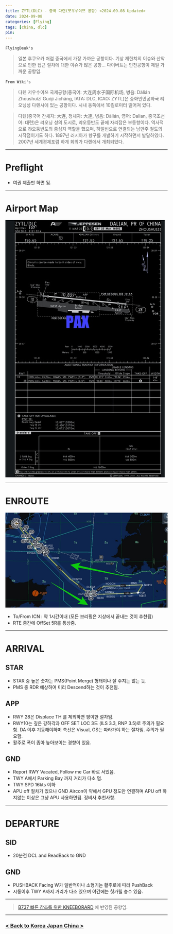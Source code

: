 ```yaml
---
title: ZYTL(DLC) - 중국 다련(쪼우쑤이쯔 공항) <2024.09.08 Updated>
date: 2024-09-08
categories: [Flying]
tags: [china, dlc]
pin:
---
```


`FlyingDeuk's`
> 일본 후쿠오카 처럼 중국에서 가장 가까운 공항이다. 기상 제한치의 이슈와 산악으로 인한 접근 절차에 대한 이슈가 많은 공항... 다이버트는 인천공항이 제일 가까운 공항임. 



`From Wiki's`
> 다롄 저우수이쯔 국제공항(중국어: 大连周水子国际机场, 병음: Dàlián Zhōushuǐzǐ Guójì Jīchǎng, IATA: DLC, ICAO: ZYTL)은 중화인민공화국 랴오닝성 다롄시에 있는 공항이다. 시내 동쪽에서 10킬로미터 떨어져 있다.

> 다롄(중국어 간체자: 大连, 정체자: 大連, 병음: Dàlián, 영어: Dalian, 중국조선어: 대련)은 랴오닝 성의 도시로, 랴오둥반도 끝에 자리잡은 부동항이다.
역사적으로 랴오둥반도의 중심지 역할을 했으며, 하얼빈으로 연결되는 남만주 철도의 시작점이기도 하다. 1897년 러시아가 항구를 개발하기 시작하면서 발달하였다.
2007년 세계경제포럼 하계 회의가 다롄에서 개최되었다.


--------

# Preflight
- 여권 제출만 하면 됨. 

---------

# Airport Map
![dlc](/img/flying/airport/dlc_ap.jpg)


------------

# ENROUTE
![dlc](/img/flying/airport/icndlc.jpg)

- To/From ICN : 약 1시간이내 (모든 브리핑은 지상에서 끝내는 것이 추천됨)
- RTE 중간에 OffSet 5R를 통상줌. 
--------

# ARRIVAL
## STAR
- STAR 중 높은 숫자는 PMS(Point Merge) 형태이나 잘 주지는 않는 듯. 
-  PMS 중 RDR 예상하여 미리 Descend하는 것이 추천됨. 

## APP
- RWY 28은 Displace TH 를 제외하면 평이한 절차임. 
- RWY10는 깊은 강하각과 OFF SET LOC 3도 (ILS 3.3, RNP 3.5)로 주의가 필요함. DA 이후 기동해야하며 축선은 Visual, GS는 따라가야 하는 절차임. 주의가 필요함. 
- 활주로 폭이 좁아 높아보이는 경향이 있음. 

## GND
- Report RWY Vacated, Follow me Car 바로 서있음. 
- TWY A에서 Parking Bay 까지 거리가 다소 멈. 
- TWY SPD 16kts 이하
- APU off 절차가 있으나 GND Aircon이 약해서 GPU 정도만 연결하며 APU off 하지않는 이상은 그냥 APU 사용하면됨. 정비사 추천사항. 


-------

# DEPARTURE
## SID
- 20분전 DCL and ReadBack to GND 


## GND
- PUSHBACK Facing W가 일반적이나 소형기는 활주로에 따라 PushBack
- 시동이후 TWY A까지 거리가 다소 있으며 야간에는 헛가릴 숭수 있음. 


----

> [B737 빠른 참조를 위한 KNEEBORARD](/posts/B737-kneeboard/) 에 반영된 공항임. 

-------


### [< Back to Korea Japan China >](/posts/KoreaJapanChina/)
